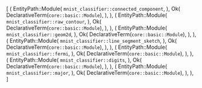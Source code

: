[
    (
        EntityPath::Module(
            `mnist_classifier::connected_component`,
        ),
        Ok(
            DeclarativeTerm(`core::basic::Module`),
        ),
    ),
    (
        EntityPath::Module(
            `mnist_classifier::raw_contour`,
        ),
        Ok(
            DeclarativeTerm(`core::basic::Module`),
        ),
    ),
    (
        EntityPath::Module(
            `mnist_classifier::geom2d`,
        ),
        Ok(
            DeclarativeTerm(`core::basic::Module`),
        ),
    ),
    (
        EntityPath::Module(
            `mnist_classifier::line_segment_sketch`,
        ),
        Ok(
            DeclarativeTerm(`core::basic::Module`),
        ),
    ),
    (
        EntityPath::Module(
            `mnist_classifier::fermi`,
        ),
        Ok(
            DeclarativeTerm(`core::basic::Module`),
        ),
    ),
    (
        EntityPath::Module(
            `mnist_classifier::digits`,
        ),
        Ok(
            DeclarativeTerm(`core::basic::Module`),
        ),
    ),
    (
        EntityPath::Module(
            `mnist_classifier::major`,
        ),
        Ok(
            DeclarativeTerm(`core::basic::Module`),
        ),
    ),
]
